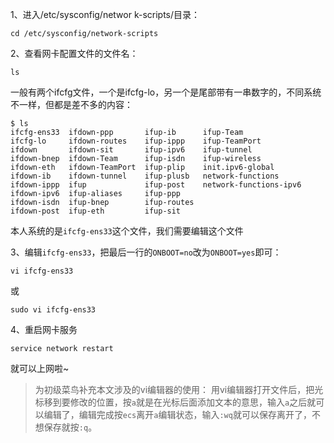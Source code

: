 1、进入/etc/sysconfig/networ k-scripts/目录：

```
cd /etc/sysconfig/network-scripts

```

2、查看网卡配置文件的文件名：

```
ls
```

一般有两个ifcfg文件，一个是ifcfg-lo，另一个是尾部带有一串数字的，不同系统不一样，但都是差不多的内容：

```
$ ls
ifcfg-ens33  ifdown-ppp       ifup-ib      ifup-Team
ifcfg-lo     ifdown-routes    ifup-ippp    ifup-TeamPort
ifdown       ifdown-sit       ifup-ipv6    ifup-tunnel
ifdown-bnep  ifdown-Team      ifup-isdn    ifup-wireless
ifdown-eth   ifdown-TeamPort  ifup-plip    init.ipv6-global
ifdown-ib    ifdown-tunnel    ifup-plusb   network-functions
ifdown-ippp  ifup             ifup-post    network-functions-ipv6
ifdown-ipv6  ifup-aliases     ifup-ppp
ifdown-isdn  ifup-bnep        ifup-routes
ifdown-post  ifup-eth         ifup-sit

```

本人系统的是`ifcfg-ens33`这个文件，我们需要编辑这个文件

3、编辑`ifcfg-ens33`，把最后一行的`ONBOOT=no`改为`ONBOOT=yes`即可：

```
vi ifcfg-ens33
```

或

```
sudo vi ifcfg-ens33
```

4、重启网卡服务

```
service network restart
```

就可以上网啦~

> 为初级菜鸟补充本文涉及的vi编辑器的使用： 用vi编辑器打开文件后，把光标移到要修改的位置，按`a`就是在光标后面添加文本的意思，输入`a`之后就可以编辑了，编辑完成按`ecs`离开`a`编辑状态，输入`:wq`就可以保存离开了，不想保存就按`:q`。



